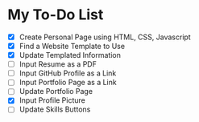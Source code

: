 # My To-Do List

- [x] Create Personal Page using HTML, CSS, Javascript
- [x] Find a Website Template to Use
- [x] Update Templated Information
- [ ] Input Resume as a PDF
- [ ] Input GitHub Profile as a Link
- [ ] Input Portfolio Page as a Link
- [ ] Update Portfolio Page
- [x] Input Profile Picture
- [ ] Update Skills Buttons
